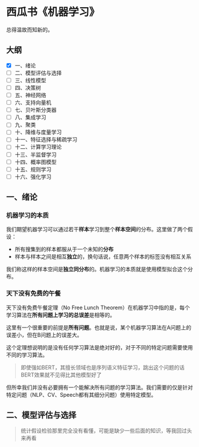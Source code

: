 # 西瓜书《机器学习》

总得温故而知新的。

## 大纲

+ [x] 一、绪论
+ [ ] 二、模型评估与选择
+ [ ] 三、线性模型
+ [ ] 四、决策树
+ [ ] 五、神经网络
+ [ ] 六、支持向量机
+ [ ] 七、贝叶斯分类器
+ [ ] 八、集成学习
+ [ ] 九、聚类
+ [ ] 十、降维与度量学习
+ [ ] 十一、特征选择与稀疏学习
+ [ ] 十二、计算学习理论
+ [ ] 十三、半监督学习
+ [ ] 十四、概率图模型
+ [ ] 十五、规则学习
+ [ ] 十六、强化学习

## 一、绪论

### 机器学习的本质

我们期望机器学习可以通过若干**样本**学习到整个**样本空间**的分布。这里做了两个假设：

+ 所有搜集到的样本都服从于一个未知的**分布**
+ 样本与样本之间是相互**独立**的，换句话说，任意两个样本的标签没有相互关系

我们称这样的样本空间是**独立同分布**的。机器学习的本质就是使用模型拟合这个分布。

### 天下没有免费的午餐

天下没有免费午餐定理（No Free Lunch Theorem）在机器学习中指的是，每个学习算法在**所有问题上学习的总误差**是相等的。

这里有一个很重要的前提是**所有问题**。也就是说，某个机器学习算法在A问题上的误差小，但在B问题上的误差大。

这个定理想说明的是没有任何学习算法是绝对好的，对于不同的特定问题需要使用不同的学习算法。

> 即使强如BERT，其擅长领域也是序列语义特征学习，跳出这个问题的话BERT效果就不见得比其他模型好了

但所幸我们并没有必要拥有一个能解决所有问题的学习算法。我们需要的仅是针对特定问题（NLP、CV、Speech都有其细分问题）使用特定模型。

## 二、模型评估与选择

> 统计假设检验那里完全没有看懂，可能是缺少一些后面的知识，等我回过头来再看

